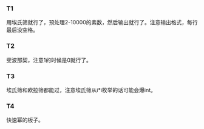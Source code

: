 ### T1

用埃氏筛就行了，预处理2-10000的素数，然后输出就行了。注意输出格式，每行最后没空格。

### T2

斐波那契，注意1的时候是0就行了。

### T3

埃氏筛和欧拉筛都能过，注意埃氏筛从i*i枚举的话可能会爆int。

### T4

快速幂的板子。

